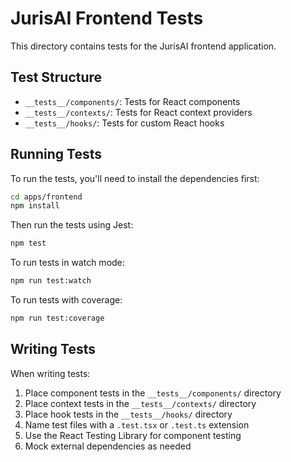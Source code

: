 # JurisAI Frontend Tests

This directory contains tests for the JurisAI frontend application.

## Test Structure

- `__tests__/components/`: Tests for React components
- `__tests__/contexts/`: Tests for React context providers
- `__tests__/hooks/`: Tests for custom React hooks

## Running Tests

To run the tests, you'll need to install the dependencies first:

```bash
cd apps/frontend
npm install
```

Then run the tests using Jest:

```bash
npm test
```

To run tests in watch mode:

```bash
npm run test:watch
```

To run tests with coverage:

```bash
npm run test:coverage
```

## Writing Tests

When writing tests:

1. Place component tests in the `__tests__/components/` directory
2. Place context tests in the `__tests__/contexts/` directory
3. Place hook tests in the `__tests__/hooks/` directory
4. Name test files with a `.test.tsx` or `.test.ts` extension
5. Use the React Testing Library for component testing
6. Mock external dependencies as needed
